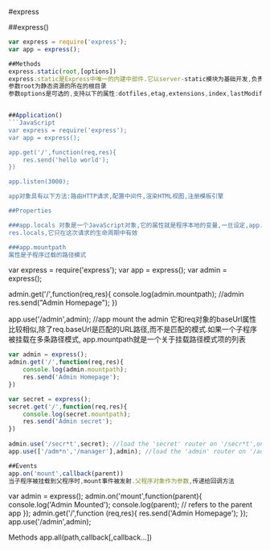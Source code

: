 #express

##express()
```JavaScript
var express = require('express');
var app = express();

##Methods
express.static(root,[options])
express.static是Express中唯一的内建中部件.它以server-static模块为基础开发,负责托管Express应用内的静态资源
参数root为静态资源的所在的根目录
参数options是可选的,支持以下的属性:dotfiles,etag,extensions,index,lastModified,maxAge,redirect,setHeaders


##Application()
```JavaScript
var express = require('express');
var app = express();

app.get('/',function(req,res){
	res.send('hello world');
})

app.listen(3000);

app对象具有以下方法:路由HTTP请求,配置中间件,渲染HTML视图,注册模板引擎

##Properties

###app.locals 对象是一个JavaScript对象,它的属性就是程序本地的变量,一旦设定,app.locals的各属性值将贯穿程序的整个生命周期,与其相反的是
res.locals,它只在这次请求的生命周期中有效

###app.mountpath
属性是子程序过载的路径模式
```
var express = require('express');
var app = express();
var admin = express();

admin.get('/',function(req,res){
	console.log(admin.mountpath); //admin
	res.send("Admin Homepage");
})

app.use('/admin',admin); //app mount the admin
它和req对象的baseUrl属性比较相似,除了req.baseUrl是匹配的URL路径,而不是匹配的模式.如果一个子程序被挂载在多条路径模式,
app.mountpath就是一个关于挂载路径模式项的列表

```JavaScript
var admin = express();
admin.get('/',function(req,res){
	console.log(admin.mountpath);
	res.send('Admin Homepage');
})

var secret = express();
secret.get('/',function(req,res){
	console.log(secret.mountpath);
	res.send('Admin secret');
})
 
admin.use('/secr*t',secret); //load the 'secret' router on '/secr*t',on the 'admin' sub app
app.use(['/adm*n','/manager'],admin); //load the 'admin' router on '/adm*n' and '/manager' on the parent app

##Events
app.on('mount',callback(parent))
当子程序被挂载到父程序时,mount事件被发射.父程序对象作为参数,传递给回调方法
```
var admin = express();
admin.on('mount',function(parent){
	 console.log('Admin Mounted');
	 console.log(parent); // refers to the parent app
});
admin.get('/',function (req,res){
	res.send('Admin Homepage');
});
app.use('/admin',admin);

Methods
app.all(path,callback[,callback...])